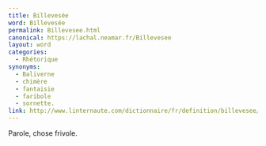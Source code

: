 ```yaml
---
title: Billevesée
word: Billevesée
permalink: Billevesee.html
canonical: https://lachal.neamar.fr/Billevesee
layout: word
categories:
  - Rhétorique
synonyms:
  - Baliverne
  - chimère
  - fantaisie
  - faribole
  - sornette.
link: http://www.linternaute.com/dictionnaire/fr/definition/billevesee/
---
```


Parole, chose frivole.

